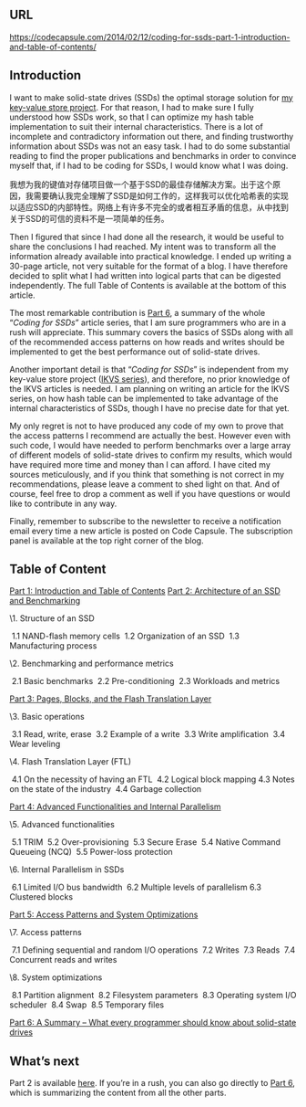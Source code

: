 ## URL

https://codecapsule.com/2014/02/12/coding-for-ssds-part-1-introduction-and-table-of-contents/

## Introduction

I want to make solid-state drives (SSDs) the optimal storage solution for [my key-value store project](http://codecapsule.com/2012/11/07/ikvs-implementing-a-key-value-store-table-of-contents/). For that reason, I had to make sure I fully understood how SSDs work, so that I can optimize my hash table implementation to suit their internal characteristics. There is a lot of incomplete and contradictory information out there, and finding trustworthy information about SSDs was not an easy task. I had to do some substantial reading to find the proper publications and benchmarks in order to convince myself that, if I had to be coding for SSDs, I would know what I was doing.

我想为我的键值对存储项目做一个基于SSD的最佳存储解决方案。出于这个原因，我需要确认我完全理解了SSD是如何工作的，这样我可以优化哈希表的实现以适应SSD的内部特性。网络上有许多不完全的或者相互矛盾的信息，从中找到关于SSD的可信的资料不是一项简单的任务。

Then I figured that since I had done all the research, it would be useful to share the conclusions I had reached. My intent was to transform all the information already available into practical knowledge. I ended up writing a 30-page article, not very suitable for the format of a blog. I have therefore decided to split what I had written into logical parts that can be digested independently. The full Table of Contents is available at the bottom of this article.



The most remarkable contribution is [Part 6](http://codecapsule.com/2014/02/12/coding-for-ssds-part-6-a-summary-what-every-programmer-should-know-about-solid-state-drives/), a summary of the whole “*Coding for SSDs*” article series, that I am sure programmers who are in a rush will appreciate. This summary covers the basics of SSDs along with all of the recommended access patterns on how reads and writes should be implemented to get the best performance out of solid-state drives.



Another important detail is that “*Coding for SSDs*” is independent from my key-value store project ([IKVS series](http://codecapsule.com/2012/11/07/ikvs-implementing-a-key-value-store-table-of-contents/)), and therefore, no prior knowledge of the IKVS articles is needed. I am planning on writing an article for the IKVS series, on how hash table can be implemented to take advantage of the internal characteristics of SSDs, though I have no precise date for that yet.



My only regret is not to have produced any code of my own to prove that the access patterns I recommend are actually the best. However even with such code, I would have needed to perform benchmarks over a large array of different models of solid-state drives to confirm my results, which would have required more time and money than I can afford. I have cited my sources meticulously, and if you think that something is not correct in my recommendations, please leave a comment to shed light on that. And of course, feel free to drop a comment as well if you have questions or would like to contribute in any way.



Finally, remember to subscribe to the newsletter to receive a notification email every time a new article is posted on Code Capsule. The subscription panel is available at the top right corner of the blog.



## Table of Content

[Part 1: Introduction and Table of Contents](http://codecapsule.com/2014/02/12/coding-for-ssds-part-1-introduction-and-table-of-contents/)
[Part 2: Architecture of an SSD and Benchmarking](http://codecapsule.com/2014/02/12/coding-for-ssds-part-2-architecture-of-an-ssd-and-benchmarking/)

  \1. Structure of an SSD

​    1.1 NAND-flash memory cells
​    1.2 Organization of an SSD
​    1.3 Manufacturing process

  \2. Benchmarking and performance metrics

​    2.1 Basic benchmarks
​    2.2 Pre-conditioning
​    2.3 Workloads and metrics

[Part 3: Pages, Blocks, and the Flash Translation Layer](http://codecapsule.com/2014/02/12/coding-for-ssds-part-3-pages-blocks-and-the-flash-translation-layer/)

  \3. Basic operations

​    3.1 Read, write, erase
​    3.2 Example of a write
​    3.3 Write amplification
​    3.4 Wear leveling

  \4. Flash Translation Layer (FTL)

​    4.1 On the necessity of having an FTL
​    4.2 Logical block mapping
​    4.3 Notes on the state of the industry
​    4.4 Garbage collection

[Part 4: Advanced Functionalities and Internal Parallelism](http://codecapsule.com/2014/02/12/coding-for-ssds-part-4-advanced-functionalities-and-internal-parallelism/)

  \5. Advanced functionalities

​    5.1 TRIM
​    5.2 Over-provisioning
​    5.3 Secure Erase
​    5.4 Native Command Queueing (NCQ)
​    5.5 Power-loss protection

  \6. Internal Parallelism in SSDs

​    6.1 Limited I/O bus bandwidth
​    6.2 Multiple levels of parallelism
​    6.3 Clustered blocks

[Part 5: Access Patterns and System Optimizations](http://codecapsule.com/2014/02/12/coding-for-ssds-part-5-access-patterns-and-system-optimizations/)

  \7. Access patterns

​    7.1 Defining sequential and random I/O operations
​    7.2 Writes
​    7.3 Reads
​    7.4 Concurrent reads and writes

  \8. System optimizations

​    8.1 Partition alignment
​    8.2 Filesystem parameters
​    8.3 Operating system I/O scheduler
​    8.4 Swap
​    8.5 Temporary files

[Part 6: A Summary – What every programmer should know about solid-state drives](http://codecapsule.com/2014/02/12/coding-for-ssds-part-6-a-summary-what-every-programmer-should-know-about-solid-state-drives/)

## What’s next

Part 2 is available [here](http://codecapsule.com/2014/02/12/coding-for-ssds-part-2-architecture-of-an-ssd-and-benchmarking/). If you’re in a rush, you can also go directly to [Part 6](http://codecapsule.com/2014/02/12/coding-for-ssds-part-6-a-summary-what-every-programmer-should-know-about-solid-state-drives/), which is summarizing the content from all the other parts.